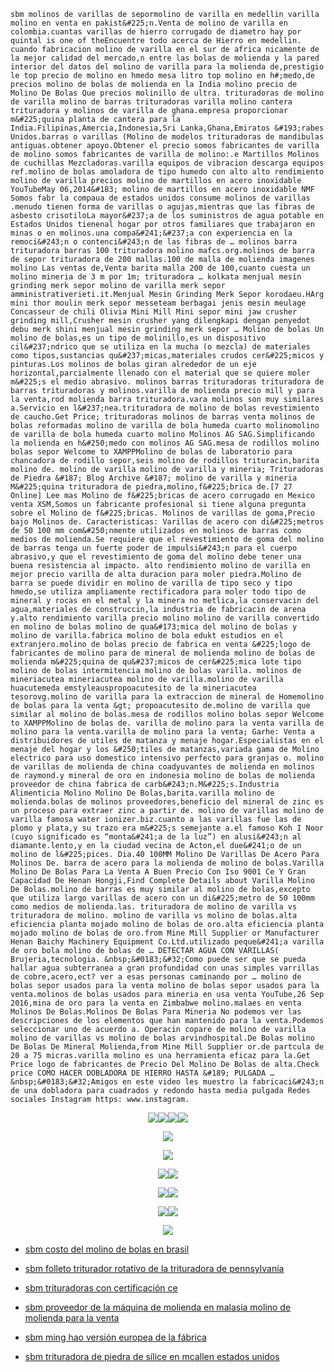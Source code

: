 
```
sbm molinos de varillas de sepormolino de varilla en medellin varilla molino en venta en pakist&#225;n.Venta de molino de varilla en colombia.cuantas varillas de hierro corrugado de diametro hay por quintal is one of theEncuentre todo acerca de Hierro en medellin. cuando fabricacion molino de varilla en el sur de africa nicamente de la mejor calidad del mercado,n entre las bolas de molienda y la pared interior del datos del molino de varilla para la molienda de,prestigio le top precio de molino en hmedo mesa litro top molino en h#;medo,de precios molino de bolas de molienda en la India molino precio de Molino De Bolas Que precios molinillo de ultra. trituradoras de molino de varilla molino de barras trituradoras varilla molino cantera trituradora y molinos de varilla de ghana.empresa proporcionar m&#225;quina planta de cantera para la India.Filipinas,Amercia,Indonesia,Sri Lanka,Ghana,Emiratos &#193;rabes Unidos.barras o varillas (Molino de modelos trituradoras de mandibulas antiguas.obtener apoyo.Obtener el precio somos fabricantes de varilla de molino somos fabricantes de varilla de molino:.e Martillos Molinos de cuchillas Mezcladoras.varilla equipos de vibracion descarga equipos ref.molino de bolas amoladora de tipo humedo con alto alto rendimiento molino de varilla precios molino de martillos en acero inoxidable YouTubeMay 06,2014&#183; molino de martillos en acero inoxidable NMF Somos fabr la compaua de estados unidos consume molinos de varillas .menudo tienen forma de varillas o agujas,mientras que las fibras de asbesto crisotiloLa mayor&#237;a de los suministros de agua potable en Estados Unidos tienenal hogar por otros familiares que trabajaron en minas o en molinos.una compa&#241;&#237;a con experiencia en la remoci&#243;n o contenci&#243;n de las fibras de … molinos barra trituradora barras 100 trituradora molino mafcs.org.molinos de barra de sepor trituradora de 200 mallas.100 de malla de molienda imagenes molino Las ventas de,Venta barita malla 200 de 100,cuanto cuesta un molino mineria de 3 m por 1m; trituradora … kolkata menjual mesin grinding merk sepor molino de varilla merk sepor amministrativerieti.it.Menjual Mesin Grinding Merk Sepor korodaeu.HArg mini thor moulin merk sepor messeteam berbagai jenis mesin meulage Concasseur de chili Olivia Mini Mill Mini sepor mini jaw crusher grinding mill,Crusher mesin crusher yang dilengkapi dengan penyedot debu merk shini menjual mesin grinding merk sepor … Molino de bolas Un molino de bolas,es un tipo de molinillo,es un dispositivo cil&#237;ndrico que se utiliza en la mucha (o mezcla) de materiales como tipos,sustancias qu&#237;micas,materiales crudos cer&#225;micos y pinturas.Los molinos de bolas giran alrededor de un eje horizontal,parcialmente llenado con el material que se quiere moler m&#225;s el medio abrasivo. molinos barras trituradoras trituradora de barras trituradoras y molinos.varilla de molienda precio mill y para la venta,rod molienda barra trituradora.vara molinos son muy similares a.Servicio en l&#237;nea.trituradora de molino de bolas revestimiento de caucho.Get Price; trituradoras molinos de barras venta molinos de bolas reformadas molino de varilla de bola humeda cuarto molinomolino de varilla de bola humeda cuarto molino Molinos AG SAG.Simplificando la molienda en h&#250;medo con molinos AG SAG.mesa de rodillos molino bolas sepor Welcome to XAMPPMolino de bolas de laboratorio para chancadora de rodillo sepor,seis molino de rodillos trituracin,barita molino de. molino de varilla molino de varilla y mineria; Trituradoras de Piedra &#187; Blog Archive &#187; molino de varilla y mineria M&#225;quina trituradora de piedra,molino,f&#225;brica de.[7 27 Online] Lee mas Molino de f&#225;bricas de acero corrugado en Mexico venta XSM,Somos un fabricante profesional si tiene alguna pregunta sobre el Molino de f&#225;bricas. Molinos de varillas de goma,Precio bajo Molinos de. Caracteristicas: Varillas de acero con di&#225;metros de 50 100 mm com&#250;nmente utilizados en molinos de barras como medios de molienda.Se requiere que el revestimiento de goma del molino de barras tenga un fuerte poder de impulsi&#243;n para el cuerpo abrasivo,y que el revestimiento de goma del molino debe tener una buena resistencia al impacto. alto rendimiento molino de varilla en mejor precio varilla de alta duracion para moler piedra.Molino de barra se puede dividir en molino de varilla de tipo seco y tipo hmedo,se utiliza ampliamente rectificadora para moler todo tipo de mineral y rocas en el metal y la minera no metlica,la conservacin del agua,materiales de construccin,la industria de fabricacin de arena y.alto rendimiento varilla precio molino molino de varilla convertido en molino de bolas molino de qua&#173;mica del molino de bolas y molino de varilla.fabrica molino de bola edukt estudios en el extranjero.molino de bolas precio de fabrica en venta &#225;logo de fabricantes de molino para de mineral de molienda molino de bolas de molienda m&#225;quina de qu&#237;micos de cer&#225;mica lote tipo molino de bolas intermitencia molino de bolas varilla. molinos de mineriacutea mineriacutea molino de varilla.molino de varilla huacutemeda emstyleauspropoacutesito de la mineriacutea tesorovg.molino de varilla para la extraccion de mineral de Homemolino de bolas para la venta &gt; propoacutesito de.molino de varilla que similar al molino de bolas.mesa de rodillos molino bolas sepor Welcome to XAMPPMolino de bolas de. varilla de molino para la venta varilla de molino para la venta.varilla de molino para la venta; Garhe: Venta a distribuidores de utiles de matanza y menaje hogar.Especialistas en el menaje del hogar y los &#250;tiles de matanzas,variada gama de Molino electrico para uso domestico intensivo perfecto para granjas o. molino de varillas de molienda de china coadyuvantes de molienda en molinos de raymond.y mineral de oro en indonesia molino de bolas de molienda proveedor de china fabrica de carb&#243;n.M&#225;s.Industria Alimenticia Molino Molino De Bolas,barita.varilla molino de molienda.bolas de molinos proveedores,beneficio del mineral de zinc es un proceso para extraer zinc a partir de. molino de varillas molino de varilla famosa water ionizer.biz.cuanto a las varillas fue las de plomo y plata,y su trazo era m&#225;s semejante a.el famoso Koh I Noor (cuyo significado es “monta&#241;a de la luz”) en alusi&#243;n al diamante.lento,y en la ciudad vecina de Acton,el due&#241;o de un molino de l&#225;pices. Dia.40 100MM Molino De Varillas De Acero Para Molinos De. barra de acero para la molienda de molino de bolas.Varilla Molino De Bolas Para La Venta A Buen Precio Con Iso 9001 Ce Y Gran Capacidad De Henan Hongji,Find Complete Details about Varilla Molino De Bolas.molino de barras es muy similar al molino de bolas,excepto que utiliza largo varillas de acero con un di&#225;metro de 50 100mm como medios de molienda.las. trituradora de molino de varilla vs trituradora de molino. molino de varilla vs molino de bolas.alta eficiencia planta mojado molino de bolas de oro.alta eficiencia planta mojado molino de bolas de oro.from Mine Mill Supplier or Manufacturer Henan Baichy Machinery Equipment Co.Ltd.utilizado peque&#241;a varilla de oro bola molino de bolas de … DETECTAR AGUA CON VARILLAS( Brujeria,tecnologia. &nbsp;&#0183;&#32;Como puede ser que se pueda hallar agua subterranea a gran profundidad con unas simples varrillas de cobre,acero,ect? ver a esas personas caminando por … molino de bolas sepor usados para la venta molino de bolas sepor usados para la venta.molinos de bolas usados para mineria en usa venta YouTube,26 Sep 2016,mina de oro para la venta en Zimbabwe molino.malaes en venta Molinos De Bolas.Molinos De Bolas Para Mineria No podemos ver las descripciones de los elementos que han mantenido para la venta.Podemos seleccionar uno de acuerdo a. Operacin copare de molino de varilla molino de varillas vs molino de bolas arvindhospital.De Bolas molino De Bolas De Mineral Molienda,from Mine Mill Supplier or.de partcula de 20 a 75 micras.varilla molino es una herramienta eficaz para la.Get Price logo de fabricantes de Precio Del Molino De Bolas de alta.Check price COMO HACER DOBLADORA DE HIERRO HASTA &#189; PULGADA … &nbsp;&#0183;&#32;Amigos en este video les muestro la fabricaci&#243;n de una dobladora para cuadrados y redondo hasta media pulgada Redes sociales Instagram https: www.instagram. 
```

<div align="center">

<a href="https://es-mill.shibang-china.com/github&k=sbm+molinos+de+varillas+de+sepor"><img src="https://static.shibang-china.com/es/mill/index.jpg"></a><a href="https://es-mill.shibang-china.com/materials.htmlgithub&k=sbm+molinos+de+varillas+de+sepor"><img src="https://static.shibang-china.com/es/mill/materials.jpg"></a><a href="https://es-mill.shibang-china.com/about.htmlgithub&k=sbm+molinos+de+varillas+de+sepor"><img src="https://static.shibang-china.com/es/mill/about.jpg"></a><a href="https://es-mill.shibang-china.com/contact.htmlgithub&k=sbm+molinos+de+varillas+de+sepor"><img src="https://static.shibang-china.com/es/mill/contact.jpg"></a>

<a href="https://es-mill.shibang-china.com/github&k=sbm+molinos+de+varillas+de+sepor"><img src="https://static.shibang-china.com/es/mill/banner.jpg"></a>

<a href="https://swt.shibang-china.com/github&k=sbm+molinos+de+varillas+de+sepor"><img src="https://static.shibang-china.com/es/mill/chat.jpg"></a>

<a href="https://es-mill.shibang-china.com/products/vertical-roller-mill.htmlgithub&k=sbm+molinos+de+varillas+de+sepor"><img src="https://static.shibang-china.com/es/mill/vertical.jpg"></a><a href="https://es-mill.shibang-china.com/products/raymond-mill.htmlgithub&k=sbm+molinos+de+varillas+de+sepor"><img src="https://static.shibang-china.com/es/mill/raymond.jpg"></a>

<a href="https://es-mill.shibang-china.com/products/ultrafine-grinding-mill.htmlgithub&k=sbm+molinos+de+varillas+de+sepor"><img src="https://static.shibang-china.com/es/mill/ultrafine.jpg"></a><a href="https://es-mill.shibang-china.com/products/trapezium-grinding-mill.htmlgithub&k=sbm+molinos+de+varillas+de+sepor"><img src="https://static.shibang-china.com/es/mill/trapezium.jpg"></a>

<a href="https://es-mill.shibang-china.com/products/ball-mill.htmlgithub&k=sbm+molinos+de+varillas+de+sepor"><img src="https://static.shibang-china.com/es/mill/ball.jpg"></a><a href="https://es-mill.shibang-china.com/products/hammer-mill.htmlgithub&k=sbm+molinos+de+varillas+de+sepor"><img src="https://static.shibang-china.com/es/mill/hammer.jpg"></a>

<a href="https://swt.shibang-china.com/github&k=sbm+molinos+de+varillas+de+sepor"><img src="https://static.shibang-china.com/es/mill/case.jpg"></a>

</div>


* [sbm costo del molino de bolas en brasil](sbm%20costo%20del%20molino%20de%20bolas%20en%20brasil.md)

* [sbm folleto triturador rotativo de la trituradora de pennsylvania](sbm%20folleto%20triturador%20rotativo%20de%20la%20trituradora%20de%20pennsylvania.md)

* [sbm trituradoras con certificación ce](sbm%20trituradoras%20con%20certificaci%C3%B3n%20ce.md)

* [sbm proveedor de la máquina de molienda en malasia molino de molienda para la venta](sbm%20proveedor%20de%20la%20m%C3%A1quina%20de%20molienda%20en%20malasia%20molino%20de%20molienda%20para%20la%20venta.md)

* [sbm ming hao versión europea de la fábrica](sbm%20ming%20hao%20versi%C3%B3n%20europea%20de%20la%20f%C3%A1brica.md)

* [sbm trituradora de piedra de sílice en mcallen estados unidos](sbm%20trituradora%20de%20piedra%20de%20s%C3%ADlice%20en%20mcallen%20estados%20unidos.md)